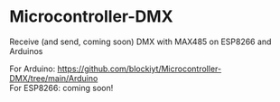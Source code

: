 # Microcontroller-DMX
Receive (and send, coming soon) DMX with MAX485 on ESP8266 and Arduinos

For Arduino: https://github.com/blockiyt/Microcontroller-DMX/tree/main/Arduino  
For ESP8266: coming soon!
